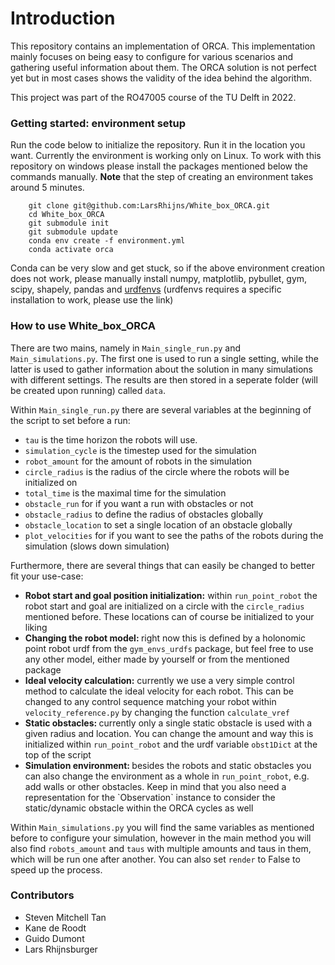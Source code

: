 # Introduction
This repository contains an implementation of ORCA. This implementation mainly focuses on being easy to configure for 
various scenarios and gathering useful information about them. The ORCA solution is not perfect yet but in most cases
shows the validity of the idea behind the algorithm. 

This project was part of the RO47005 course of the TU Delft in 2022. 

### Getting started: environment setup
Run the code below to initialize the repository. Run it in the location you want. Currently the environment is working only on Linux. To work with this repository on windows please install the packages mentioned below the commands manually. <b>Note</b> that the step of creating an environment takes around 5 minutes.

```
    git clone git@github.com:LarsRhijns/White_box_ORCA.git
    cd White_box_ORCA
    git submodule init
    git submodule update
    conda env create -f environment.yml
    conda activate orca
```

Conda can be very slow and get stuck, so if the above environment creation does not work, please manually install numpy, 
matplotlib, pybullet, gym, scipy, shapely, pandas and [urdfenvs](https://github.com/maxspahn/gym_envs_urdf/issues/136)
(urdfenvs requires a specific installation to work, please use the link)

### How to use White_box_ORCA
There are two mains, namely in `Main_single_run.py` and `Main_simulations.py`. The first one is used to run a single 
setting, while the latter is used to gather information about the solution in many simulations with different settings. 
The results are then stored in a seperate folder (will be created upon running) called `data`. 

Within `Main_single_run.py` there are several variables at the beginning of the script to set before a run:
<ul>
    <li><code>tau</code> is the time horizon the robots will use.</li>
    <li><code>simulation_cycle</code> is the timestep used for the simulation</li>
    <li><code>robot_amount</code> for the amount of robots in the simulation</li>
    <li><code>circle_radius</code> is the radius of the circle where the robots will be initialized on</li>
    <li><code>total_time</code> is the maximal time for the simulation</li>
    <li><code>obstacle_run</code> for if you want a run with obstacles or not</li>
    <li><code>obstacle_radius</code> to define the radius of obstacles globally</li>
    <li><code>obstacle_location</code> to set a single location of an obstacle globally</li>
    <li><code>plot_velocities</code> for if you want to see the paths of the robots during the simulation (slows down simulation)</li>
</ul>

Furthermore, there are several things that can easily be changed to better fit your use-case:
<ul>
    <li><b>Robot start and goal position initialization:</b> within <code>run_point_robot</code> the robot start and 
        goal are initialized on a circle with the <code>circle_radius</code> mentioned before. These locations can of course
        be initialized to your liking</li>
    <li><b>Changing the robot model: </b> right now this is defined by a holonomic point robot urdf from the
    <code>gym_envs_urdfs</code> package, but feel free to use any other model, either made by yourself or from the 
        mentioned package</li>
    <li><b>Ideal velocity calculation:</b> currently we use a very simple control method to calculate the ideal velocity
        for each robot. This can be changed to any control sequence matching your robot within <code>velocity_reference.py</code> 
        by changing the function <code>calculate_vref</code></li>
    <li><b>Static obstacles: </b> currently only a single static obstacle is used with a given radius and location. 
        You can change the amount and way this is initialized within <code>run_point_robot</code> and the urdf variable
        <code>obst1Dict</code> at the top of the script</li>
    <li><b>Simulation environment: </b> besides the robots and static obstacles you can also change the environment as 
        a whole in <code>run_point_robot</code>, e.g. add walls or other obstacles. Keep in mind that you also need
        a representation for the `Observation` instance to consider the static/dynamic obstacle within the ORCA cycles
        as well</li>
</ul>

Within `Main_simulations.py` you will find the same variables as mentioned before to configure your simulation, however
in the main method you will also find `robots_amount` and `taus` with multiple amounts and taus in them, which will be 
run one after another. You can also set `render` to False to speed up the process.

### Contributors
<ul>
    <li>Steven Mitchell Tan</li>
    <li>Kane de Roodt</li>
    <li>Guido Dumont</li>
    <li>Lars Rhijnsburger</li>
</ul>


